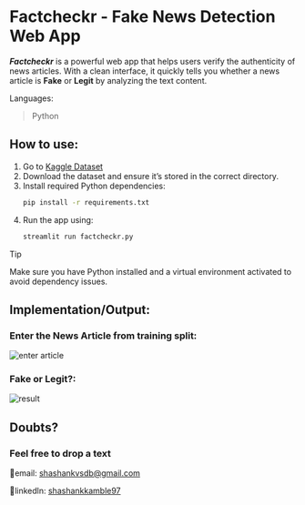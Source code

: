 # Factcheckr - Fake News Detection Web App

***Factcheckr*** is a powerful web app that helps users verify the authenticity of news articles. With a clean interface, it quickly tells you whether a news article is **Fake** or **Legit** by analyzing the text content.

Languages:  
> Python

## How to use:

1. Go to [Kaggle Dataset](https://www.kaggle.com/code/therealsampat/fake-news-detection)  
2. Download the dataset and ensure it’s stored in the correct directory.
3. Install required Python dependencies:
   ```bash
   pip install -r requirements.txt
4. Run the app using:
   ```bash
   streamlit run factcheckr.py

> [!TIP]  
> Make sure you have Python installed and a virtual environment activated to avoid dependency issues.

## Implementation/Output:

### Enter the News Article from training split:
![enter article](https://github.com/yourusername/Factcheckr/assets/123456/enter_article_sample)

### Fake or Legit?:
![result](https://github.com/yourusername/Factcheckr/assets/123456/result_sample)

## Doubts?

### Feel free to drop a text  
📧email: shashankvsdb@gmail.com  

🔗linkedln: [shashankkamble97](https://www.linkedin.com/in/shashankkamble97/)
